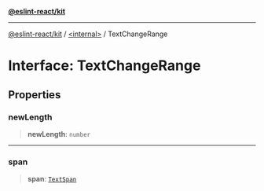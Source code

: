 [**@eslint-react/kit**](../../README.md)

***

[@eslint-react/kit](../../README.md) / [\<internal\>](../README.md) / TextChangeRange

# Interface: TextChangeRange

## Properties

### newLength

> **newLength**: `number`

***

### span

> **span**: [`TextSpan`](TextSpan.md)
